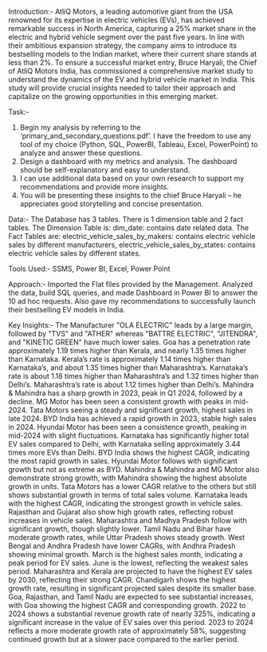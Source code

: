 Introduction:- 
AtliQ Motors, a leading automotive giant from the USA renowned for its expertise in electric vehicles (EVs), has achieved remarkable success in North America, capturing a 25% market share in the electric and hybrid vehicle segment over the past five years. 
In line with their ambitious expansion strategy, the company aims to introduce its bestselling models to the Indian market, where their current share stands at less than 2%. 
To ensure a successful market entry, Bruce Haryali, the Chief of AtliQ Motors India, has commissioned a comprehensive market study to understand the dynamics of the EV and hybrid vehicle market in India. 
This study will provide crucial insights needed to tailor their approach and capitalize on the growing opportunities in this emerging market.

Task:- 
1. Begin my analysis by referring to the 
‘primary_and_secondary_questions.pdf’. I have the freedom to use any tool of my choice 
(Python, SQL, PowerBI, Tableau, Excel, PowerPoint) to analyze and answer 
these questions. 
2. Design a dashboard with my metrics and analysis. The dashboard should be 
self-explanatory and easy to understand. 
3. I can use additional data based on your own research to support my 
recommendations and provide more insights. 
4. You will be presenting these insights to the chief Bruce Haryali – 
he appreciates good storytelling and concise presentation.

Data:-
The Database has 3 tables. There is 1 dimension table and 2 fact tables. The Dimension Table is: dim_date: contains date related data. The Fact Tables are: electric_vehicle_sales_by_makers: contains electric vehicle sales by different manufacturers, electric_vehicle_sales_by_states: contains electric vehicle sales by different states.

Tools Used:- SSMS, Power BI, Excel, Power Point

Approach:- Imported the Flat files provided by the Management. Analyzed the data, build SQL queries, and made Dashboard in Power BI to answer the 10 ad hoc requests. Also gave my recommendations to successfully launch their bestselling EV models in India.

Key Insights:- The Manufacturer "OLA ELECTRIC" leads by a large margin, followed by "TVS" and "ATHER" whereas "BATTRE ELECTRIC", "JITENDRA", and "KINETIC GREEN" have much lower sales. Goa has a penetration rate approximately 1.19 times higher than Kerala, and nearly 1.35 times higher than Karnataka. Kerala’s rate is approximately 1.14 times higher than Karnataka’s, and about 1.35 times higher than Maharashtra’s. Karnataka’s rate is about 1.18 times higher than Maharashtra’s and 1.32 times higher than Delhi’s. Maharashtra’s rate is about 1.12 times higher than Delhi’s. Mahindra & Mahindra has a sharp growth in 2023, peak in Q1 2024, followed by a decline. MG Motor has been seen a consistent growth with peaks in mid-2024. Tata Motors seeing a steady and significant growth, highest sales in late 2024. BYD India has achieved a rapid growth in 2023, stable high sales in 2024. Hyundai Motor has been seen a consistence growth, peaking in mid-2024 with slight fluctuations. Karnataka has significantly higher total EV sales compared to Delhi, with Karnataka selling approximately 3.44 times more EVs than Delhi. BYD India shows the highest CAGR, indicating the most rapid growth in sales. Hyundai Motor follows with significant growth but not as extreme as BYD. Mahindra & Mahindra and MG Motor also demonstrate strong growth, with Mahindra showing the highest absolute growth in units. Tata Motors has a lower CAGR relative to the others but still shows substantial growth in terms of total sales volume. Karnataka leads with the highest CAGR, indicating the strongest growth in vehicle sales. Rajasthan and Gujarat also show high growth rates, reflecting robust increases in vehicle sales. Maharashtra and Madhya Pradesh follow with significant growth, though slightly lower. Tamil Nadu and Bihar have moderate growth rates, while Uttar Pradesh shows steady growth. West Bengal and Andhra Pradesh have lower CAGRs, with Andhra Pradesh showing minimal growth. March is the highest sales month, indicating a peak period for EV sales. June is the lowest, reflecting the weakest sales period. Maharashtra and Kerala are projected to have the highest EV sales by 2030, reflecting their strong CAGR. Chandigarh shows the highest growth rate, resulting in significant projected sales despite its smaller base. Goa, Rajasthan, and Tamil Nadu are expected to see substantial increases, with Goa showing the highest CAGR and corresponding growth. 2022 to 2024 shows a substantial revenue growth rate of nearly 325%, indicating a significant increase in the value of EV sales over this period. 2023 to 2024 reflects a more moderate growth rate of approximately 58%, suggesting continued growth but at a slower pace compared to the earlier period. 
